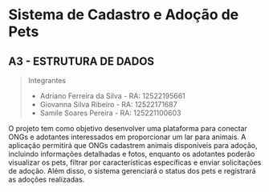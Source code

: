 # Sistema de Cadastro e Adoção de Pets

## A3 - ESTRUTURA DE DADOS 
>Integrantes
> - Adriano Ferreira da Silva - RA: 12522195661
> - Giovanna Silva Ribeiro - RA: 12522171687
> - Samile Soares Pereira - RA: 125221100603 


O projeto tem como objetivo desenvolver uma plataforma para conectar ONGs e adotantes interessados em proporcionar um lar para animais. 
A aplicação permitirá que ONGs cadastrem animais disponíveis para adoção, incluindo informações detalhadas e fotos, enquanto os adotantes poderão visualizar os pets, 
filtrar por características específicas e enviar solicitações de adoção. Além disso, o sistema gerenciará o status dos pets e registrará as adoções realizadas.
